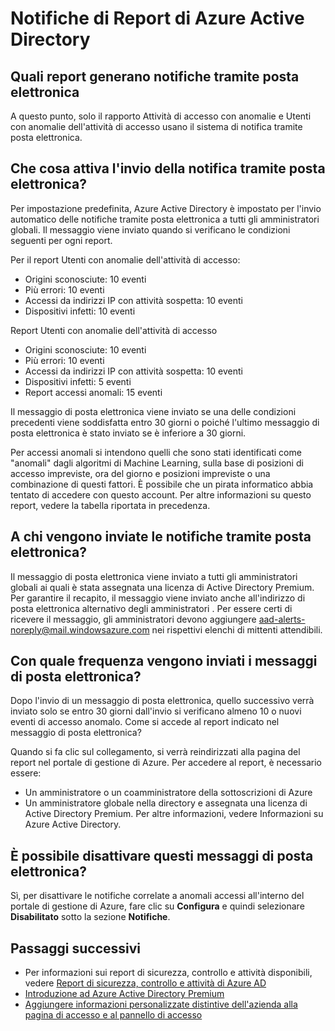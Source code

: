 <properties
	pageTitle="Notifiche di Report di Azure Active Directory"
	description="Come utilizzare le notifiche di report di Azure Active Directory per gli accessi sospetti."
	services="active-directory"
	documentationCenter=""
	authors="SSalahAhmed"
	manager="TerryLan"
	editor="LisaToft"/>

<tags
	ms.service="active-directory"
	ms.workload="identity"
	ms.tgt_pltfrm="na"
	ms.devlang="na"
	ms.topic="article"
	ms.date="06/24/2015"
	ms.author="kenhoff"/>

# Notifiche di Report di Azure Active Directory

## Quali report generano notifiche tramite posta elettronica

A questo punto, solo il rapporto Attività di accesso con anomalie e Utenti con anomalie dell'attività di accesso usano il sistema di notifica tramite posta elettronica.

## Che cosa attiva l'invio della notifica tramite posta elettronica?

Per impostazione predefinita, Azure Active Directory è impostato per l'invio automatico delle notifiche tramite posta elettronica a tutti gli amministratori globali. Il messaggio viene inviato quando si verificano le condizioni seguenti per ogni report.

Per il report Utenti con anomalie dell'attività di accesso:

- Origini sconosciute: 10 eventi
- Più errori: 10 eventi
- Accessi da indirizzi IP con attività sospetta: 10 eventi
- Dispositivi infetti: 10 eventi

Report Utenti con anomalie dell'attività di accesso

- Origini sconosciute: 10 eventi
- Più errori: 10 eventi
- Accessi da indirizzi IP con attività sospetta: 10 eventi
- Dispositivi infetti: 5 eventi
- Report accessi anomali: 15 eventi

Il messaggio di posta elettronica viene inviato se una delle condizioni precedenti viene soddisfatta entro 30 giorni o poiché l'ultimo messaggio di posta elettronica è stato inviato se è inferiore a 30 giorni.

Per accessi anomali si intendono quelli che sono stati identificati come "anomali" dagli algoritmi di Machine Learning, sulla base di posizioni di accesso impreviste, ora del giorno e posizioni impreviste o una combinazione di questi fattori. È possibile che un pirata informatico abbia tentato di accedere con questo account. Per altre informazioni su questo report, vedere la tabella riportata in precedenza.

## A chi vengono inviate le notifiche tramite posta elettronica?

Il messaggio di posta elettronica viene inviato a tutti gli amministratori globali ai quali è stata assegnata una licenza di Active Directory Premium. Per garantire il recapito, il messaggio viene inviato anche all'indirizzo di posta elettronica alternativo degli amministratori . Per essere certi di ricevere il messaggio, gli amministratori devono aggiungere aad-alerts-noreply@mail.windowsazure.com nei rispettivi elenchi di mittenti attendibili.

## Con quale frequenza vengono inviati i messaggi di posta elettronica?

Dopo l'invio di un messaggio di posta elettronica, quello successivo verrà inviato solo se entro 30 giorni dall'invio si verificano almeno 10 o nuovi eventi di accesso anomalo. Come si accede al report indicato nel messaggio di posta elettronica?

Quando si fa clic sul collegamento, si verrà reindirizzati alla pagina del report nel portale di gestione di Azure. Per accedere al report, è necessario essere:

- Un amministratore o un coamministratore della sottoscrizioni di Azure
- Un amministratore globale nella directory e assegnata una licenza di Active Directory Premium. Per altre informazioni, vedere Informazioni su Azure Active Directory.

## È possibile disattivare questi messaggi di posta elettronica?

Sì, per disattivare le notifiche correlate a anomali accessi all'interno del portale di gestione di Azure, fare clic su **Configura** e quindi selezionare **Disabilitato** sotto la sezione **Notifiche**.

## Passaggi successivi
- Per informazioni sui report di sicurezza, controllo e attività disponibili, vedere [Report di sicurezza, controllo e attività di Azure AD](active-directory-view-access-usage-reports.md)
- [Introduzione ad Azure Active Directory Premium](active-directory-get-started-premium.md)
- [Aggiungere informazioni personalizzate distintive dell'azienda alla pagina di accesso e al pannello di accesso](active-directory-add-company-branding.md)

<!---HONumber=July15_HO3-->